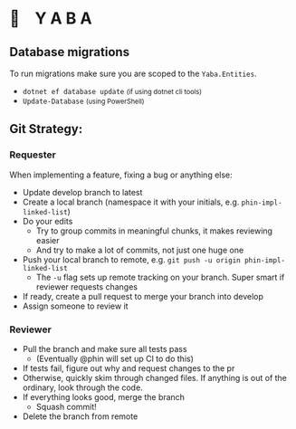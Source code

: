 # 💸 &nbsp;&nbsp; Y A B A

## Database migrations
To run migrations make sure you are scoped to the `Yaba.Entities`.

* `dotnet ef database update` <small>(if using dotnet cli tools)</small>
* `Update-Database` <small>(using PowerShell)</small>

## Git Strategy:


### Requester
When implementing a feature, fixing a bug or anything else:

* Update develop branch to latest
* Create a local branch (namespace it with your initials, e.g. `phin-impl-linked-list`)
* Do your edits
  * Try to group commits in meaningful chunks, it makes reviewing easier
  * And try to make a lot of commits, not just one huge one
* Push your local branch to remote, e.g. `git push -u origin phin-impl-linked-list`
  * The `-u` flag sets up remote tracking on your branch. Super smart if reviewer requests changes
* If ready, create a pull request to merge your branch into develop
* Assign someone to review it

### Reviewer
* Pull the branch and make sure all tests pass
  * (Eventually @phin will set up CI to do this)
* If tests fail, figure out why and request changes to the pr
* Otherwise, quickly skim through changed files. If anything is out of the ordinary, look through the code.
* If everything looks good, merge the branch
  * Squash commit!
* Delete the branch from remote
